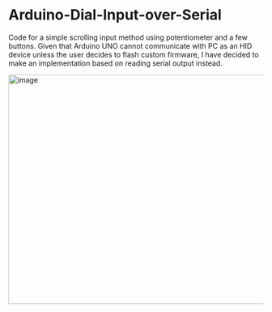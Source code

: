 # Arduino-Dial-Input-over-Serial
Code for a simple scrolling input method using potentiometer and a few buttons. Given that Arduino UNO cannot communicate with PC as an HID device unless the user decides to flash custom firmware, I have decided to make an implementation based on reading serial output instead.

<img width="696" height="453" alt="image" src="https://github.com/user-attachments/assets/3c154c02-0140-45f7-8d87-53a98468e5f9" />
